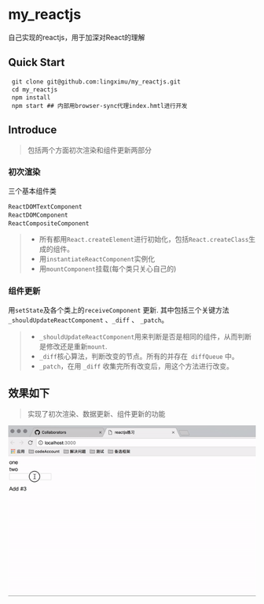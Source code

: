 # my_reactjs
自己实现的reactjs，用于加深对React的理解

## Quick Start

```shell
 git clone git@github.com:lingximu/my_reactjs.git
 cd my_reactjs
 npm install
 npm start ## 内部用browser-sync代理index.hmtl进行开发
```

## Introduce

> 包括两个方面初次渲染和组件更新两部分

### 初次渲染
三个基本组件类

```js
ReactDOMTextComponent
ReactDOMComponent
ReactCompositeComponent
```

> - 所有都用`React.createElement`进行初始化，包括`React.createClass`生成的组件。
> - 用`instantiateReactComponent`实例化
> - 用`mountComponent`挂载(每个类只关心自己的)

### 组件更新
用`setState`及各个类上的`receiveComponent` 更新.
其中包括三个关键方法 `_shouldUpdateReactComponent` 、`_diff` 、 `_patch`。

> - `_shouldUpdateReactComponent`用来判断是否是相同的组件，从而判断是修改还是重新`mount`.
> - `_diff`核心算法，判断改变的节点。所有的并存在` diffQueue` 中。
> - `_patch`，在用 `_diff` 收集完所有改变后，用这个方法进行改变。


## 效果如下
> 实现了初次渲染、数据更新、组件更新的功能

![my_react效果演示](./resource/my_react效果演示.gif)